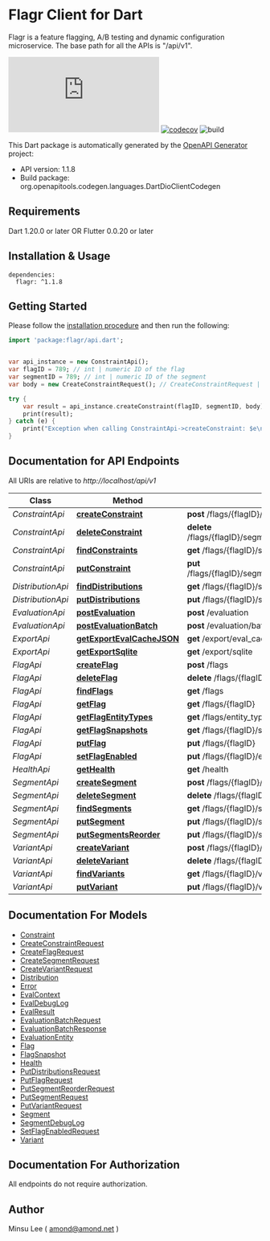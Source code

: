# Flagr Client for Dart
Flagr is a feature flagging, A/B testing and dynamic configuration microservice. The base path for all the APIs is \"/api/v1\".

[![MIT](https://badgen.net/github/license/amondnet/flagr.dart)](https://github.com/amondnet/flagr.dart)
[![codecov](https://codecov.io/gh/amondnet/flagr.dart/branch/master/graph/badge.svg)](https://codecov.io/gh/amondnet/flagr.dart)
![build](https://github.com/amondnet/flagr.dart/workflows/build/badge.svg)

This Dart package is automatically generated by the [OpenAPI Generator](https://openapi-generator.tech) project:

- API version: 1.1.8
- Build package: org.openapitools.codegen.languages.DartDioClientCodegen

## Requirements

Dart 1.20.0 or later OR Flutter 0.0.20 or later

## Installation & Usage

```
dependencies:
  flagr: ^1.1.8
```

## Getting Started

Please follow the [installation procedure](#installation--usage) and then run the following:

```dart
import 'package:flagr/api.dart';


var api_instance = new ConstraintApi();
var flagID = 789; // int | numeric ID of the flag
var segmentID = 789; // int | numeric ID of the segment
var body = new CreateConstraintRequest(); // CreateConstraintRequest | create a constraint

try {
    var result = api_instance.createConstraint(flagID, segmentID, body);
    print(result);
} catch (e) {
    print("Exception when calling ConstraintApi->createConstraint: $e\n");
}

```

## Documentation for API Endpoints

All URIs are relative to *http://localhost/api/v1*

Class | Method | HTTP request | Description
------------ | ------------- | ------------- | -------------
*ConstraintApi* | [**createConstraint**](doc//ConstraintApi.md#createconstraint) | **post** /flags/{flagID}/segments/{segmentID}/constraints | 
*ConstraintApi* | [**deleteConstraint**](doc//ConstraintApi.md#deleteconstraint) | **delete** /flags/{flagID}/segments/{segmentID}/constraints/{constraintID} | 
*ConstraintApi* | [**findConstraints**](doc//ConstraintApi.md#findconstraints) | **get** /flags/{flagID}/segments/{segmentID}/constraints | 
*ConstraintApi* | [**putConstraint**](doc//ConstraintApi.md#putconstraint) | **put** /flags/{flagID}/segments/{segmentID}/constraints/{constraintID} | 
*DistributionApi* | [**findDistributions**](doc//DistributionApi.md#finddistributions) | **get** /flags/{flagID}/segments/{segmentID}/distributions | 
*DistributionApi* | [**putDistributions**](doc//DistributionApi.md#putdistributions) | **put** /flags/{flagID}/segments/{segmentID}/distributions | 
*EvaluationApi* | [**postEvaluation**](doc//EvaluationApi.md#postevaluation) | **post** /evaluation | 
*EvaluationApi* | [**postEvaluationBatch**](doc//EvaluationApi.md#postevaluationbatch) | **post** /evaluation/batch | 
*ExportApi* | [**getExportEvalCacheJSON**](doc//ExportApi.md#getexportevalcachejson) | **get** /export/eval_cache/json | 
*ExportApi* | [**getExportSqlite**](doc//ExportApi.md#getexportsqlite) | **get** /export/sqlite | 
*FlagApi* | [**createFlag**](doc//FlagApi.md#createflag) | **post** /flags | 
*FlagApi* | [**deleteFlag**](doc//FlagApi.md#deleteflag) | **delete** /flags/{flagID} | 
*FlagApi* | [**findFlags**](doc//FlagApi.md#findflags) | **get** /flags | 
*FlagApi* | [**getFlag**](doc//FlagApi.md#getflag) | **get** /flags/{flagID} | 
*FlagApi* | [**getFlagEntityTypes**](doc//FlagApi.md#getflagentitytypes) | **get** /flags/entity_types | 
*FlagApi* | [**getFlagSnapshots**](doc//FlagApi.md#getflagsnapshots) | **get** /flags/{flagID}/snapshots | 
*FlagApi* | [**putFlag**](doc//FlagApi.md#putflag) | **put** /flags/{flagID} | 
*FlagApi* | [**setFlagEnabled**](doc//FlagApi.md#setflagenabled) | **put** /flags/{flagID}/enabled | 
*HealthApi* | [**getHealth**](doc//HealthApi.md#gethealth) | **get** /health | 
*SegmentApi* | [**createSegment**](doc//SegmentApi.md#createsegment) | **post** /flags/{flagID}/segments | 
*SegmentApi* | [**deleteSegment**](doc//SegmentApi.md#deletesegment) | **delete** /flags/{flagID}/segments/{segmentID} | 
*SegmentApi* | [**findSegments**](doc//SegmentApi.md#findsegments) | **get** /flags/{flagID}/segments | 
*SegmentApi* | [**putSegment**](doc//SegmentApi.md#putsegment) | **put** /flags/{flagID}/segments/{segmentID} | 
*SegmentApi* | [**putSegmentsReorder**](doc//SegmentApi.md#putsegmentsreorder) | **put** /flags/{flagID}/segments/reorder | 
*VariantApi* | [**createVariant**](doc//VariantApi.md#createvariant) | **post** /flags/{flagID}/variants | 
*VariantApi* | [**deleteVariant**](doc//VariantApi.md#deletevariant) | **delete** /flags/{flagID}/variants/{variantID} | 
*VariantApi* | [**findVariants**](doc//VariantApi.md#findvariants) | **get** /flags/{flagID}/variants | 
*VariantApi* | [**putVariant**](doc//VariantApi.md#putvariant) | **put** /flags/{flagID}/variants/{variantID} | 


## Documentation For Models

 - [Constraint](doc//Constraint.md)
 - [CreateConstraintRequest](doc//CreateConstraintRequest.md)
 - [CreateFlagRequest](doc//CreateFlagRequest.md)
 - [CreateSegmentRequest](doc//CreateSegmentRequest.md)
 - [CreateVariantRequest](doc//CreateVariantRequest.md)
 - [Distribution](doc//Distribution.md)
 - [Error](doc//Error.md)
 - [EvalContext](doc//EvalContext.md)
 - [EvalDebugLog](doc//EvalDebugLog.md)
 - [EvalResult](doc//EvalResult.md)
 - [EvaluationBatchRequest](doc//EvaluationBatchRequest.md)
 - [EvaluationBatchResponse](doc//EvaluationBatchResponse.md)
 - [EvaluationEntity](doc//EvaluationEntity.md)
 - [Flag](doc//Flag.md)
 - [FlagSnapshot](doc//FlagSnapshot.md)
 - [Health](doc//Health.md)
 - [PutDistributionsRequest](doc//PutDistributionsRequest.md)
 - [PutFlagRequest](doc//PutFlagRequest.md)
 - [PutSegmentReorderRequest](doc//PutSegmentReorderRequest.md)
 - [PutSegmentRequest](doc//PutSegmentRequest.md)
 - [PutVariantRequest](doc//PutVariantRequest.md)
 - [Segment](doc//Segment.md)
 - [SegmentDebugLog](doc//SegmentDebugLog.md)
 - [SetFlagEnabledRequest](doc//SetFlagEnabledRequest.md)
 - [Variant](doc//Variant.md)


## Documentation For Authorization

 All endpoints do not require authorization.


## Author

Minsu Lee ( amond@amond.net )



